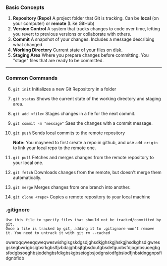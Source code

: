 ### **Basic Concepts**

1.  **Repository (Repo)**
    A project folder that Git is tracking. Can be **local** (on your computer) or **remote** (Like GitHub)
2.  **Version Control**
    A system that tracks changes to code over time, letting you revert to previous versions or collaborate with others.
3.  **Commit**
    A snapshot of your changes. Includes a message describing what changed.
4.  **Working Directory**
    Current state of your files on disk.
5.  **Staging Area**
    Where you prepare changes before committing. You "stage" files that are ready to be committed.

---

### **Common Commands**

6.  `git init`
    Initializes a new Git Repository in a folder
7.  `git status`
    Shows the current state of the working directory and staging area.
8.  `git add <file>`
    Stages changes in a fie for the next commit.
9.  `git commit -m "message"`
    Saes the changes with a commit message.
10. `git push`
    Sends local commits to the remote repository

    **Note:** You mayneed to first create a repo in github, and use `add origin` to link your local repo to the remote one.

11. `git pull`
    Fetches and merges changes from the remote repository to your local one.
12. `git fetch`
    Downloads changes from the remote, but doesn't merge them automatically.
13. `git merge`
    Merges changes from one branch into another.
14. `git clone <repo>`
    Copies a remote repository to your local machine

### **.gitignore**

    Use this file to specify files that should not be tracked/committed by git.
    Once a file is tracked by git, adding it to .gitignore won't remove it. You need to untrack it with git rm --cached

oweroqqweeqqweqweswishgisgskdgsdjghsdkjghskgjhskgjhsdkghsdigwresgskegbwrigbsigbsrkgbslfjvbdajghbsjfgbsdoufgbsdefguobsfdjognbsuoegbgsfodgbsoeghbsjodehgbsfdkgbskgbseiogbsjodgnsiodfgbsiodfjnbsidnggnpsfidgnbfidb
